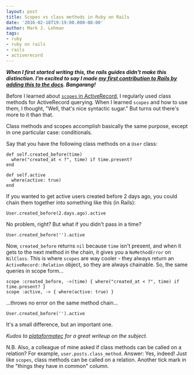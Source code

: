 ```yaml
---
layout: post
title: Scopes vs class methods in Ruby on Rails
date: '2016-02-18T19:19:00.000-08:00'
author: Mark J. Lehman
tags:
- ruby
- ruby on rails
- rails
- activerecord
---
```


***When I first started writing this, the rails guides didn't make this distinction. I'm excited to say I made [my first contribution to Rails by adding this to the docs](https://github.com/rails/rails/pull/23606). Bangarang!***

Before I learned about [`scopes` in ActiveRecord](http://guides.rubyonrails.org/active_record_querying.html#scopes), I regularly used class methods for ActiveRecord querying. When I learned `scopes` and how to use them, I thought, "Well, that's nice syntactic sugar." But turns out there's more to it than that.

Class methods and scopes accomplish basically the same purpose, except in one particular case: conditionals.

Say that you have the following class methods on a `User` class:


    def self.created_before(time)
      where("created_at < ?", time) if time.present?
    end

    def self.active
      where(active: true)
    end

If you wanted to get active users created before 2 days ago, you could chain them together into something like this (in Rails):

    User.created_before(2.days.ago).active

No problem, right? But what if you didn't pass in a time?

    User.created_before('').active

Now, `created_before` returns `nil` because `time` isn't present, and when it gets to the next method in the chain, it gives you a `NoMethodError` on `NilClass`. This is where `scopes` are way cooler - they always return an `ActiveRecord::Relation` object, so they are always chainable. So, the same queries in scope form...

    scope :created_before, ->(time) { where("created_at < ?", time) if time.present? }
    scope :active, -> { where(active: true) }

...throws no error on the same method chain...

    User.created_before('').active

It's a small difference, but an important one.

*Kudos to [plataformatec](http://blog.plataformatec.com.br/2013/02/active-record-scopes-vs-class-methods/) for a great writeup on the subject.*

N.B. Also, a colleague of mine asked if class methods can be called on a relation? For example, `user.posts.class_method`. Answer: Yes, indeed! Just like `scopes`, class methods can be called on a relation. Another tick mark in the "things they have in common" column.

